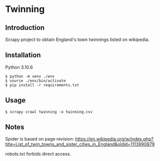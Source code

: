 # Twinning

## Introduction

Scrapy project to obtain England's town twinnings listed on wikipedia.

## Installation

Python 3.10.6

```
$ python -m venv ./env
$ source ./env/bin/activate
$ pip install -r requirements.txt
```

## Usage

```
$ scrapy crawl twinning -o twinning.csv
```

## Notes

Spider is based on page revision: https://en.wikipedia.org/w/index.php?title=List_of_twin_towns_and_sister_cities_in_England&oldid=1113990879

robots.txt forbids direct access.
